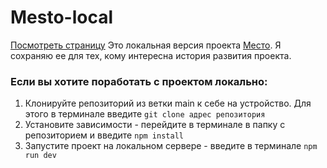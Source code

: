 # Mesto-local
[Посмотреть страницу](https://mycodetherapy.github.io/mesto-local/index.html)
Это локальная версия проекта [Место](https://github.com/mycodetherapy/mesto). Я сохраняю ее для тех, кому интересна история развития проекта. 

### Если вы хотите поработать с проектом локально:
1. Клонируйте репозиторий из ветки main к себе на устройство. Для этого в терминале введите ```git clone адрес репозитория```
2. Установите зависимости - перейдите в терминале в папку с репозиторием и введите ```npm install```
3. Запустите проект на локальном сервере - введите в терминале ```npm run dev```

